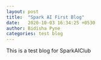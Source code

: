 ```yaml
---
layout: post
title:  "Spark AI First Blog"
date:   2020-10-03 16:34:25 +0530
author: Bidisha Pyne
categories: test blog
---
```


This is a test blog for SparkAIClub